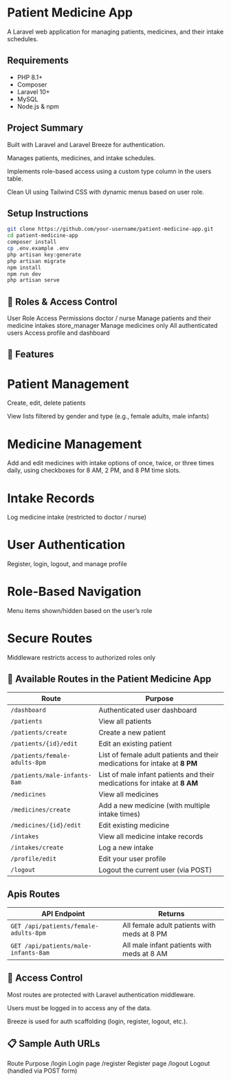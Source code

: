 # Patient Medicine App

A Laravel web application for managing patients, medicines, and their intake schedules.

## Requirements

- PHP 8.1+
- Composer
- Laravel 10+
- MySQL
- Node.js & npm

## Project Summary
Built with Laravel and Laravel Breeze for authentication.

Manages patients, medicines, and intake schedules.

Implements role-based access using a custom type column in the users table.

Clean UI using Tailwind CSS with dynamic menus based on user role.



## Setup Instructions

```bash
git clone https://github.com/your-username/patient-medicine-app.git
cd patient-medicine-app
composer install
cp .env.example .env
php artisan key:generate
php artisan migrate
npm install
npm run dev
php artisan serve

```

## 🔑 Roles & Access Control
User Role	Access Permissions
doctor / nurse	Manage patients and their medicine intakes
store_manager	Manage medicines only
All authenticated users	Access profile and dashboard


## 📌 Features
# Patient Management

Create, edit, delete patients

View lists filtered by gender and type (e.g., female adults, male infants)

# Medicine Management

Add and edit medicines with intake options of once, twice, or three times daily, using checkboxes for 8 AM, 2 PM, and 8 PM time slots.

# Intake Records

Log medicine intake (restricted to doctor / nurse)

# User Authentication

Register, login, logout, and manage profile

# Role-Based Navigation

Menu items shown/hidden based on the user’s role

# Secure Routes

Middleware restricts access to authorized roles only


## 🔗 Available Routes in the Patient Medicine App

| **Route** | **Purpose** |
|-----------|-------------|
| `/dashboard` | Authenticated user dashboard |
| `/patients` | View all patients |
| `/patients/create` | Create a new patient |
| `/patients/{id}/edit` | Edit an existing patient |
| `/patients/female-adults-8pm` | List of female adult patients and their medications for intake at **8 PM** |
| `/patients/male-infants-8am` | List of male infant patients and their medications for intake at **8 AM** |
| `/medicines` | View all medicines |
| `/medicines/create` | Add a new medicine (with multiple intake times) |
| `/medicines/{id}/edit` | Edit existing medicine |
| `/intakes` | View all medicine intake records |
| `/intakes/create` | Log a new intake |
| `/profile/edit` | Edit your user profile |
| `/logout` | Logout the current user (via POST) |


## Apis Routes
| API Endpoint | Returns |
|--------------|---------|
| `GET /api/patients/female-adults-8pm` | All female adult patients with meds at 8 PM |
| `GET /api/patients/male-infants-8am` | All male infant patients with meds at 8 AM |


## 🔐 Access Control
Most routes are protected with Laravel authentication middleware.

Users must be logged in to access any of the data.

Breeze is used for auth scaffolding (login, register, logout, etc.).

## 📋 Sample Auth URLs
Route	Purpose
/login	Login page
/register	Register page
/logout	Logout (handled via POST form)